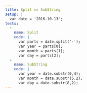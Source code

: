 ```yaml
---
title: Split vs SubString
setup: |
  var date = '2016-10-13';
tests:
  -
    name: Split
    code: |
      var parts = date.split('-');
      var year = parts[0];
      var month = parts[1];
      var day = parts[2];
  -
    name: SubString
    code: |
      var year = date.substr(0,4);
      var month = date.substr(5,2);
      var day = date.substr(8,2);
---
```


